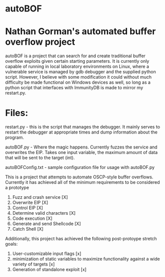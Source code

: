# autoBOF
# Nathan Gorman's automated buffer overflow project

autoBOF is a project that can search for and create traditional buffer overflow exploits given certain starting parameters. It is currently only capable of running in local laboratory environments on Linux, where a vulnerable service is managed by gdb debugger and the supplied python script. However, I believe with some modification it could without much difficulty be made functional on Windows devices as well, so long as a python script that interfaces with ImmunityDB is made to mirror my restart.py.

# Files:

restart.py - this is the script that manages the debugger. It mainly serves to restart the debugger at appropriate times and dump information about the program.

autoBOF.py - Where the magic happens. Currently fuzzes the service and overwrites the EIP. Takes one input variable, the maximum amount of data that will be sent to the target (int).

autoBOFConfig.txt - sample configuration file for usage with autoBOF.py


This is a project that attempts to automate OSCP-style buffer overflows. 
Currently it has achieved all of the minimum requirements to be considered a prototype

1. Fuzz and crash service [X]
2. Overwrite EIP [X]
3. Control EIP [X]
4. Determine valid characters [X]
5. Code execution [X]
6. Generate and send Shellcode [X]
7. Catch Shell [X]

Additionally, this project has achieved the following post-protoype stretch goals:

1. User-customizable input flags [x]
2. minimization of static variables to maximize functionality against a wide variety of targets [x]
3. Generation of standalone exploit [x]


